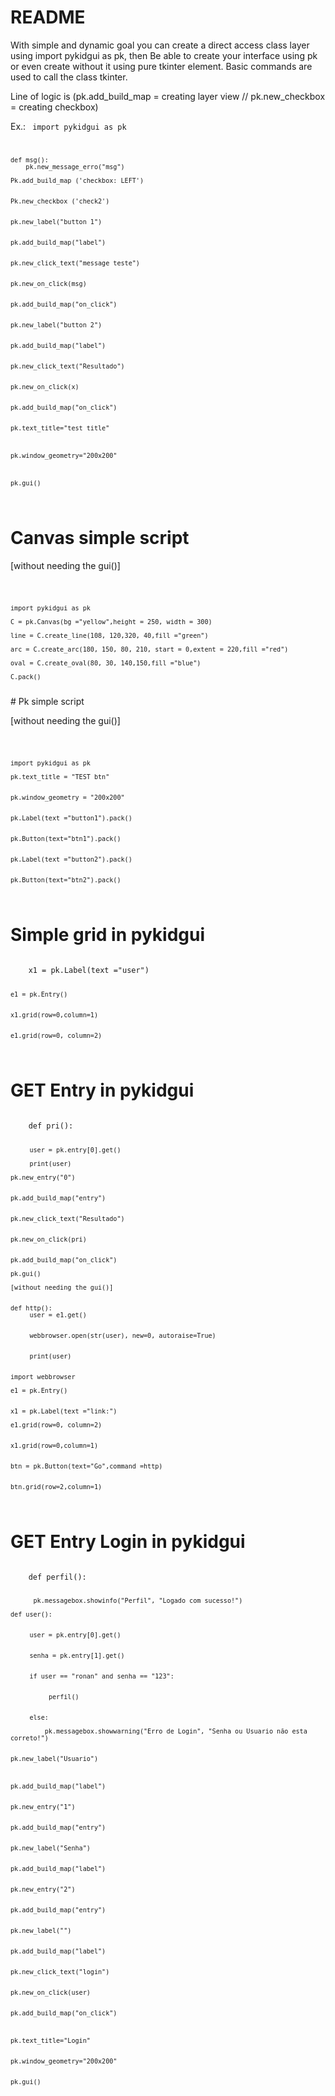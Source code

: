 README
======

With simple and dynamic goal you can create a direct access class layer using import pykidgui as pk, then
Be able to create your interface using pk or even create without it using pure tkinter element.
Basic commands are used to call the class tkinter.

Line of logic is (pk.add_build_map = creating layer view // pk.new_checkbox = creating checkbox)

Ex.:
<code>
	import pykidgui as pk


	def msg():
		pk.new_message_erro("msg")

	Pk.add_build_map ('checkbox: LEFT')


	Pk.new_checkbox ('check2')


	pk.new_label("button 1")


	pk.add_build_map("label")


	pk.new_click_text("message teste") 


	pk.new_on_click(msg)


	pk.add_build_map("on_click")


	pk.new_label("button 2")


	pk.add_build_map("label")


	pk.new_click_text("Resultado")
	 
	 
	pk.new_on_click(x)


	pk.add_build_map("on_click")


	pk.text_title="test title"



	pk.window_geometry="200x200"



	pk.gui()

</code>

# Canvas simple script

[without needing the gui()]

<code>

	import pykidgui as pk

	C = pk.Canvas(bg ="yellow",height = 250, width = 300) 
	  
	line = C.create_line(108, 120,320, 40,fill ="green") 
	  
	arc = C.create_arc(180, 150, 80, 210, start = 0,extent = 220,fill ="red") 
	  
	oval = C.create_oval(80, 30, 140,150,fill ="blue") 
	  
	C.pack()

</code>
# Pk simple script 

[without needing the gui()]

<code>

	

	import pykidgui as pk

	pk.text_title = "TEST btn"


	pk.window_geometry = "200x200"


	pk.Label(text ="button1").pack()


	pk.Button(text="btn1").pack()


	pk.Label(text ="button2").pack()


	pk.Button(text="btn2").pack()
	
</code>

# Simple grid in pykidgui

<code>
	x1 = pk.Label(text ="user")


	e1 = pk.Entry()


	x1.grid(row=0,column=1)


	e1.grid(row=0, column=2)
</code>


# GET Entry in pykidgui 
<code>
	def pri():
		 
		 user = pk.entry[0].get()
		 
		 print(user)
		 
	pk.new_entry("0")


	pk.add_build_map("entry")


	pk.new_click_text("Resultado") 


	pk.new_on_click(pri)


	pk.add_build_map("on_click")

	pk.gui()

	[without needing the gui()]


	def http():
		 user = e1.get()
		 
		 
		 webbrowser.open(str(user), new=0, autoraise=True)
		 
		 
		 print(user)


	import webbrowser

	e1 = pk.Entry()


	x1 = pk.Label(text ="link:")

	e1.grid(row=0, column=2)


	x1.grid(row=0,column=1)


	btn = pk.Button(text="Go",command =http)


	btn.grid(row=2,column=1)
</code>


# GET Entry Login in pykidgui
<code>
	def perfil():

		  pk.messagebox.showinfo("Perfil", "Logado com sucesso!")

	def user():
		 
		 
		 user = pk.entry[0].get()
		 
		 
		 senha = pk.entry[1].get()
		 
		 
		 if user == "ronan" and senha == "123":
			  
			  
			  perfil()
			  
			  
		 else:
			 
			 pk.messagebox.showwarning("Erro de Login", "Senha ou Usuario não esta correto!")    


	pk.new_label("Usuario")



	pk.add_build_map("label")


	pk.new_entry("1")


	pk.add_build_map("entry")


	pk.new_label("Senha")


	pk.add_build_map("label")


	pk.new_entry("2")


	pk.add_build_map("entry")


	pk.new_label("")


	pk.add_build_map("label")


	pk.new_click_text("login") 


	pk.new_on_click(user)


	pk.add_build_map("on_click")



	pk.text_title="Login"


	pk.window_geometry="200x200"


	pk.gui()
</code>
